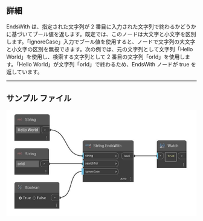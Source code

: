## 詳細
EndsWith は、指定された文字列が 2 番目に入力された文字列で終わるかどうかに基づいてブール値を返します。既定では、このノードは大文字と小文字を区別します。「ignoreCase」入力でブール値を使用すると、ノードで文字列の大文字と小文字の区別を無視できます。次の例では、元の文字列として文字列「Hello World」を使用し、検索する文字列として 2 番目の文字列「orld」を使用します。「Hello World」が文字列「orld」で終わるため、EndsWith ノードが true を返しています。
___
## サンプル ファイル

![EndsWith](./DSCore.String.EndsWith_img.jpg)

